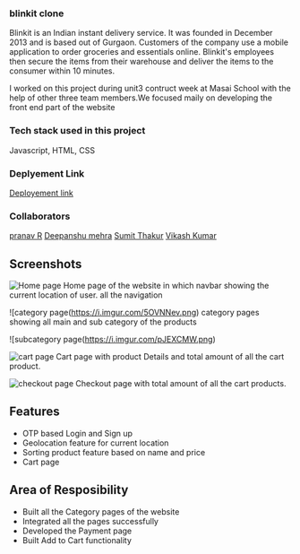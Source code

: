 <h3>blinkit clone</h3>
<p>Blinkit is an Indian instant delivery service. It was founded in December 2013 and is based out of Gurgaon. Customers of the company use a mobile application to order groceries and essentials online. Blinkit's employees then secure the items from their warehouse and deliver the items to the consumer within 10 minutes.

I worked on this project during unit3 contruct week at Masai School with the help of other three team members.We focused maily on developing the front end part of the website</p>

<h3>Tech stack used in this project </h3>
<p>Javascript, HTML, CSS</p>

<h3>Deplyement Link</h3>
<a href="https://unruffled-mcnulty-573d70.netlify.app/">Deployement link</a>

<h3>Collaborators</h3>
<a href="">pranav R</a>
<a href="">Deepanshu mehra</a>
<a href="">Sumit Thakur</a>
<a href="">Vikash Kumar</a>

## Screenshots

![Home page](https://i.imgur.com/5lu9ulf.png)
 Home page of the website in which navbar showing the current location of user. all the navigation

![category page(https://i.imgur.com/5OVNNev.png)
category pages showing all main and sub category of the products


![subcategory page(https://i.imgur.com/pJEXCMW.png)





![cart page](https://i.imgur.com/C5218J6.png)
Cart page with product Details and total amount of all the cart product.

![checkout page](https://i.imgur.com/hgFkpFb.png)
Checkout page with total amount of all the cart products.




## Features
 
- OTP based Login and Sign up
- Geolocation feature for current location
- Sorting product feature based on name and price
- Cart page


## Area of Resposibility

- Built all the Category pages of the website
- Integrated all the pages successfully
- Developed the Payment page
- Built Add to Cart functionality

